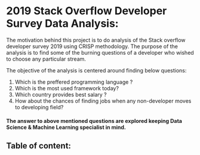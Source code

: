 # 2019 Stack Overflow Developer Survey Data Analysis:
The motivation behind this project is to do analysis of the Stack overflow developer survey 2019 using CRISP methodology. The purpose of the analysis is to find some of the burning questions of a developer who wished to choose any particular stream.

The objective of the analysis is centered around finding below questions:
 1. Which is the preffered programming language ?
 2. Which is the most used framework today?
 3. Which country provides best salary ?
 4. How about the chances of finding jobs when any non-developer moves to developing field?

#### The answer to above mentioned questions are explored keeping Data Science & Machine Learning specialist in mind.

## Table of content:
